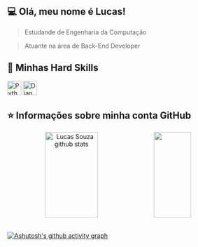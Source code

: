 ## :computer: Olá, meu nome é <strong>Lucas!</strong>

> Estudande de Engenharia da Computação

> Atuante na área de Back-End Developer

## 🚀 Minhas Hard Skills

<img height="32" src="https://w7.pngwing.com/pngs/234/329/png-transparent-python-logo-thumbnail.png" alt="Python"/>
<img height="32" src="https://storage.caktusgroup.com/media/blog-images/drf-logo2.png" alt="Django Rest Freamework"/>


## ⭐ Informações sobre minha conta GitHub
<div align="center">  
  <img width="49%" height="195px" src="https://github-readme-stats.vercel.app/api?username=LucasSouzaG&show_icons=true&count_private=true&hide_border=true&title_color=fff&icon_color=fff&text_color=fff&bg_color=0d1117" alt="Lucas Souza github stats" /> 
  <img width="41%" height="195px" src="https://github-readme-stats.vercel.app/api/top-langs/?username=LucasSouzaG&layout=compact&hide_border=true&title_color=fff&text_color=fff&bg_color=0d1117" />
</div>

## 
[![Ashutosh's github activity graph](https://github-readme-activity-graph.cyclic.app/graph?username=LucasSouzaG&bg_color=000000&color=ffffff&line=fcfcfc&point=000000&area=true&hide_border=true)](https://github.com/ashutosh00710/github-readme-activity-graph)
